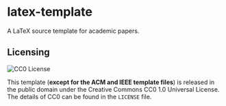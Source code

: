 # latex-template
A LaTeX source template for academic papers.

## Licensing

![CC0 License](http://i.creativecommons.org/p/zero/1.0/88x31.png)

This template (**except for the ACM and IEEE template files**) is released in
the public domain under the Creative Commons CC0 1.0 Universal License. The
details of CC0 can be found in the `LICENSE` file.
